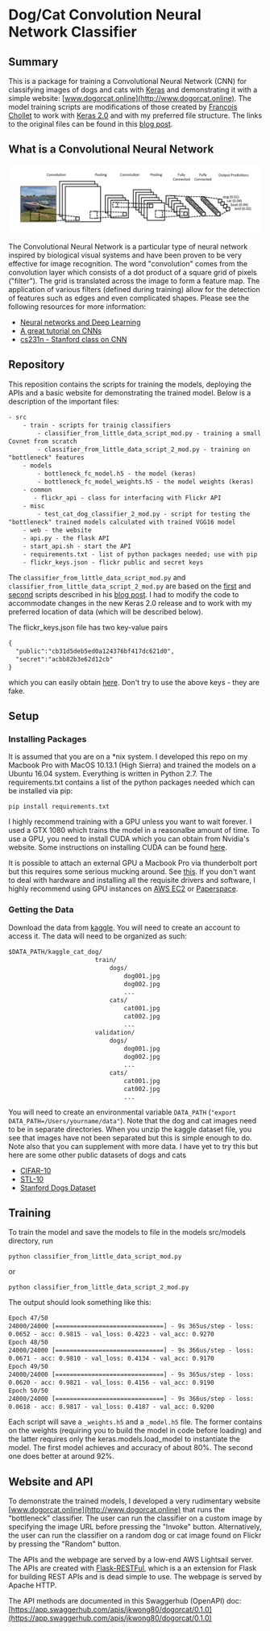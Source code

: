 # Dog/Cat Convolution Neural Network Classifier

## Summary

This is a package for training a Convolutional Neural Network (CNN) for classifying images of dogs and cats with [Keras](https://keras.io/) and demonstrating it with a simple website: [www.dogorcat.online](http://www.dogorcat.online).  The model training scripts are modifications of those created by [François Chollet](https://github.com/fchollet) to work with [Keras 2.0](https://blog.keras.io/introducing-keras-2.html) and with my preferred file structure.  The links to the original files can be found in this [blog post](https://blog.keras.io/building-powerful-image-classification-models-using-very-little-data.html).


## What is a Convolutional Neural Network

![convnet](src/web/images/convnet.png "Logo Title Text 2")

The Convolutional Neural Network is a particular type of neural network inspired by biological visual systems and have been proven to be very effective for image recognition.  The word "convolution" comes from the convolution layer which  consists of a dot product of a square grid of pixels ("filter").  The grid is translated across the image to form a feature map.  The application of various filters (defined during training) allow for the detection of features such as edges and even complicated shapes.  Please see the following resources for more information:

* [Neural networks and Deep Learning](http://neuralnetworksanddeeplearning.com/)
* [A great tutorial on CNNs](https://ujjwalkarn.me/2016/08/11/intuitive-explanation-convnets/)
* [cs231n - Stanford class on CNN](http://cs231n.stanford.edu)


## Repository

This reposition contains the scripts for training the models, deploying the APIs and a basic website for demonstrating the trained model.  Below is a description of the important files:

	- src
		- train - scripts for trainig classifiers
		    - classifier_from_little_data_script_mod.py - training a small Covnet from scratch
		    - classifier_from_little_data_script_2_mod.py - training on "bottleneck" features 
		- models
		    - bottleneck_fc_model.h5 - the model (keras)
		    - bottleneck_fc_model_weights.h5 - the model weights (keras)
		- common
		   - flickr_api - class for interfacing with Flickr API
		- misc
			- test_cat_dog_classifier_2_mod.py - script for testing the "bottleneck" trained models calculated with trained VGG16 model
		- web - the website
		- api.py - the flask API
		- start_api.sh - start the API
		- requirements.txt - list of python packages needed; use with pip
		- flickr_keys.json - flickr public and secret keys


The `classifier_from_little_data_script_mod.py` and `classifier_from_little_data_script_2_mod.py` are based on the [first](https://gist.github.com/fchollet/0830affa1f7f19fd47b06d4cf89ed44d) and [second](https://gist.github.com/fchollet/f35fbc80e066a49d65f1688a7e99f069) scripts described 
in his [blog post](https://blog.keras.io/building-powerful-image-classification-models-using-very-little-data.html).  I had to modify the code to accommodate changes in the new Keras 2.0 release and to work with my preferred location of data (which will be described below).

The flickr_keys.json file has two key-value pairs

	{
	  "public":"cb31d5deb5ed0a124376bf417dc621d0",
	  "secret":"acbb82b3e62d12cb"
	}
which you can easily obtain [here](https://www.flickr.com/services/apps/create/apply).  Don't try to use the above keys - they are fake.

## Setup

### Installing Packages
It is assumed that you are on a *nix system.  I developed this repo on my Macbook Pro with  MacOS 10.13.1 (High Sierra) and trained the models on a Ubuntu 16.04 system.
Everything is written in Python 2.7.  The requirements.txt contains a list of the python packages needed which can be installed via pip:

	pip install requirements.txt

I highly recommend training with a GPU unless you want to wait forever.  I used a GTX 1080 which trains the model in a reasonalbe amount of time.
To use a GPU, you need to install CUDA which you can obtain from Nvidia's website.  Some instructions on installing CUDA can be found [here](https://askubuntu.com/questions/799184/how-can-i-install-cuda-on-ubuntu-16-04).

It is possible to attach an external GPU a Macbook Pro via thunderbolt port but this requires some serious mucking around. See [this](https://gist.github.com/jganzabal/8e59e3b0f59642dd0b5f2e4de03c7687). If you don't want to deal with hardware and installing all the requisite drivers and software, I highly recommend using GPU instances on [AWS EC2](https://aws.amazon.com/ec2/instance-types/) or [Paperspace](https://www.paperspace.com/).

### Getting the Data
Download the data from [kaggle](https://www.kaggle.com/c/dogs-vs-cats/data).  You will need to create an account to access it.
The data will need to be organized as such:

    $DATA_PATH/kaggle_cat_dog/
                            train/
                                dogs/
                                    dog001.jpg
                                    dog002.jpg
                                    ...
                                cats/
                                    cat001.jpg
                                    cat002.jpg
                                    ...
                            validation/
                                dogs/
                                    dog001.jpg
                                    dog002.jpg
                                    ...
                                cats/
                                    cat001.jpg
                                    cat002.jpg
                                    ...

You will need to create an environmental variable `DATA_PATH` (`"export DATA_PATH=/Users/yourname/data"`).  Note that the dog and cat images need to be in separate directories.  When you unzip the kaggle dataset file, you see that images have not been separated but this is simple enough to do.  Note also that you can supplement with more data.  I have yet to try this but here are some other public datasets of dogs and cats

* [CIFAR-10](https://www.kaggle.com/c/cifar-10/data)
* [STL-10](http://cs.stanford.edu/~acoates/stl10/)
* [Stanford Dogs Dataset](http://vision.stanford.edu/aditya86/ImageNetDogs/)

## Training
To train the model and save the models to file in the models src/models directory, run 

    python classifier_from_little_data_script_mod.py

or 

    python classifier_from_little_data_script_2_mod.py

The output should look something like this:

	Epoch 47/50
	24000/24000 [==============================] - 9s 365us/step - loss: 0.0652 - acc: 0.9815 - val_loss: 0.4223 - val_acc: 0.9270
	Epoch 48/50
	24000/24000 [==============================] - 9s 366us/step - loss: 0.0671 - acc: 0.9810 - val_loss: 0.4134 - val_acc: 0.9170
	Epoch 49/50
	24000/24000 [==============================] - 9s 365us/step - loss: 0.0620 - acc: 0.9821 - val_loss: 0.4156 - val_acc: 0.9190
	Epoch 50/50
	24000/24000 [==============================] - 9s 366us/step - loss: 0.0618 - acc: 0.9817 - val_loss: 0.4187 - val_acc: 0.9200


Each script will save a `_weights.h5` and a `_model.h5` file.  The former contains on the weights (requiring you to build the model in code before loading) and the latter requires only the keras.models.load_model to instantiate the model.  The first model achieves and accuracy of about 80%.  The second one does better at around 92%.

## Website and API

To demonstrate the trained models, I developed a very rudimentary website [www.dogorcat.online](http://www.dogorcat.online) that runs the "bottleneck" classifier.  The user can run the classifier on a custom image by specifying the image URL before pressing the "Invoke" button.  Alternatively, the user can run the classifier on a random dog or cat image found on Flickr by pressing the "Random" button.

The APIs and the webpage are served by a low-end AWS Lightsail server.  The APIs are created with [Flask-RESTFul](https://flask-restful.readthedocs.io/en/latest/), which is a an extension for Flask for building REST APIs and is dead simple to use.  The webpage is served by Apache HTTP.

The API methods are documented in this Swaggerhub (OpenAPI) doc: [https://app.swaggerhub.com/apis/jkwong80/dogorcat/0.1.0](https://app.swaggerhub.com/apis/jkwong80/dogorcat/0.1.0)

